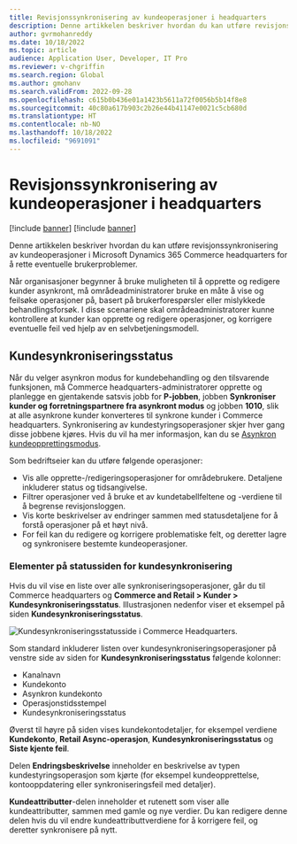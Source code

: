 ```yaml
---
title: Revisjonssynkronisering av kundeoperasjoner i headquarters
description: Denne artikkelen beskriver hvordan du kan utføre revisjonssynkronisering av kundeoperasjoner i Microsoft Dynamics 365 Commerce headquarters for å rette eventuelle brukerproblemer.
author: gvrmohanreddy
ms.date: 10/18/2022
ms.topic: article
audience: Application User, Developer, IT Pro
ms.reviewer: v-chgriffin
ms.search.region: Global
ms.author: gmohanv
ms.search.validFrom: 2022-09-28
ms.openlocfilehash: c615b0b436e01a1423b5611a72f0056b5b14f8e8
ms.sourcegitcommit: 40c80a617b903c2b26e44b41147e0021c5cb680d
ms.translationtype: HT
ms.contentlocale: nb-NO
ms.lasthandoff: 10/18/2022
ms.locfileid: "9691091"
---
```

# <a name="audit-synchronization-of-customer-operations-in-headquarters"></a>Revisjonssynkronisering av kundeoperasjoner i headquarters

[!include [banner](includes/banner.md)]
[!include [banner](includes/preview-banner.md)]

Denne artikkelen beskriver hvordan du kan utføre revisjonssynkronisering av kundeoperasjoner i Microsoft Dynamics 365 Commerce headquarters for å rette eventuelle brukerproblemer.

Når organisasjoner begynner å bruke muligheten til å opprette og redigere kunder asynkront, må områdeadministratorer bruke en måte å vise og feilsøke operasjoner på, basert på brukerforespørsler eller mislykkede behandlingsforsøk. I disse scenariene skal områdeadministratorer kunne kontrollere at kunder kan opprette og redigere operasjoner, og korrigere eventuelle feil ved hjelp av en selvbetjeningsmodell.

## <a name="customer-synchronization-status"></a>Kundesynkroniseringsstatus

Når du velger asynkron modus for kundebehandling og den tilsvarende funksjonen, må Commerce headquarters-administratorer opprette og planlegge en gjentakende satsvis jobb for **P-jobben**, jobben **Synkroniser kunder og forretningspartnere fra asynkront modus** og jobben **1010**, slik at alle asynkrone kunder konverteres til synkrone kunder i Commerce headquarters. Synkronisering av kundestyringsoperasjoner skjer hver gang disse jobbene kjøres. Hvis du vil ha mer informasjon, kan du se [Asynkron kundeopprettingsmodus](async-customer-mode.md).

Som bedriftseier kan du utføre følgende operasjoner:

- Vis alle opprette-/redigeringsoperasjoner for områdebrukere. Detaljene inkluderer status og tidsangivelse.
- Filtrer operasjoner ved å bruke et av kundetabellfeltene og -verdiene til å begrense revisjonsloggen.
- Vis korte beskrivelser av endringer sammen med statusdetaljene for å forstå operasjoner på et høyt nivå.
- For feil kan du redigere og korrigere problematiske felt, og deretter lagre og synkronisere bestemte kundeoperasjoner.

### <a name="elements-on-the-customer-synchronization-status-page"></a>Elementer på statussiden for kundesynkronisering

Hvis du vil vise en liste over alle synkroniseringsoperasjoner, går du til Commerce headquarters og **Commerce and Retail \> Kunder \> Kundesynkroniseringsstatus**. Illustrasjonen nedenfor viser et eksempel på siden **Kundesynkroniseringsstatus**.

![Kundesynkroniseringsstatusside i Commerce Headquarters.](media/D365-Commerce-Customer-Mgmt-Audi-Async-Operations.png)

Som standard inkluderer listen over kundesynkroniseringsoperasjoner på venstre side av siden for **Kundesynkroniseringsstatus** følgende kolonner:

- Kanalnavn
- Kundekonto
- Asynkron kundekonto
- Operasjonstidsstempel
- Kundesynkroniseringsstatus

Øverst til høyre på siden vises kundekontodetaljer, for eksempel verdiene **Kundekonto**, **Retail Async-operasjon**, **Kundesynkroniseringsstatus** og **Siste kjente feil**.

Delen **Endringsbeskrivelse** inneholder en beskrivelse av typen kundestyringsoperasjon som kjørte (for eksempel kundeopprettelse, kontooppdatering eller synkroniseringsfeil med detaljer).

**Kundeattributter**-delen inneholder et rutenett som viser alle kundeattributter, sammen med gamle og nye verdier. Du kan redigere denne delen hvis du vil endre kundeattributtverdiene for å korrigere feil, og deretter synkronisere på nytt.
